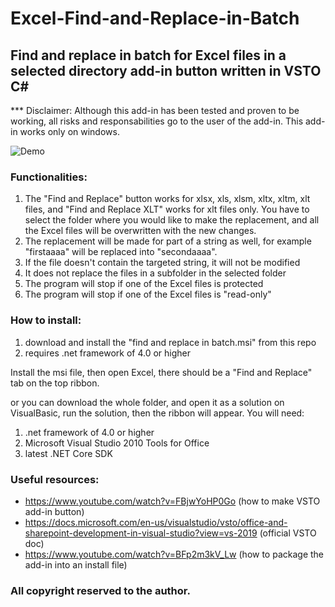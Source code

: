 # Excel-Find-and-Replace-in-Batch
## Find and replace in batch for Excel files in a selected directory add-in button written in VSTO C#

*** Disclaimer: Although this add-in has been tested and proven to be working, all risks and responsabilities go to the user of the add-in. This add-in  works only on windows.

![Demo](demo.gif)


### Functionalities:
1) The "Find and Replace" button works for xlsx, xls, xlsm, xltx, xltm, xlt files, and "Find and Replace XLT" works for xlt files only. You have to select the folder where you would like to make the replacement, and all the Excel files will be overwritten with the new changes.
2) The replacement will be made for part of a string as well, for example "firstaaaa" will be replaced into "secondaaaa".
3) If the file doesn't contain the targeted string, it will not be modified
4) It does not replace the files in a subfolder in the selected folder
5) The program will stop if one of the Excel files is protected
6) The program will stop if one of the Excel files is "read-only"



### How to install:
1) download and install the "find and replace in batch.msi" from this repo
2) requires .net framework of 4.0 or higher

Install the msi file, then open Excel, there should be a "Find and Replace" tab on the top ribbon. 


or you can download the whole folder, and open it as a solution on VisualBasic, run the solution, then the ribbon will appear. You will need:
1)  .net framework of 4.0 or higher
2) Microsoft Visual Studio 2010 Tools for Office
3) latest .NET Core SDK


### Useful resources:
- https://www.youtube.com/watch?v=FBjwYoHP0Go (how to make VSTO add-in button)
- https://docs.microsoft.com/en-us/visualstudio/vsto/office-and-sharepoint-development-in-visual-studio?view=vs-2019 (official VSTO doc)
- https://www.youtube.com/watch?v=BFp2m3kV_Lw (how to package the add-in into an install file)


### All copyright reserved to the author.

